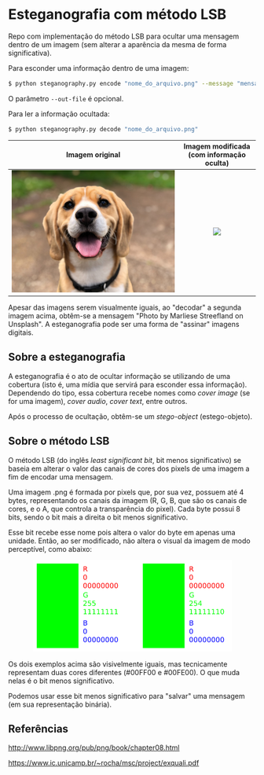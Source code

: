 # Esteganografia com método LSB
Repo com implementação do método LSB para ocultar uma mensagem dentro de um imagem (sem alterar a aparência da mesma de forma significativa).

Para esconder uma informação dentro de uma imagem:
```bash
$ python steganography.py encode "nome_do_arquivo.png" --message "mensagem a ser escondida" --out-file "imagem_com_texto_secreto.png"
```

O parâmetro `--out-file` é opcional.

Para ler a informação ocultada:
```bash
$ python steganography.py decode "nome_do_arquivo.png"
```

Imagem original             |  Imagem modificada (com informação oculta)
:-------------------------:|:-------------------------:
![](examples/original_img.png)  |  ![](examples/img_with_encoded_message.png)

Apesar das imagens serem visualmente iguais, ao "decodar" a segunda imagem acima, obtêm-se a mensagem "Photo by Marliese Streefland on Unsplash". A esteganografia pode ser uma forma de "assinar" imagens digitais.

## Sobre a esteganografia
A esteganografia é o ato de ocultar informação se utilizando de uma cobertura (isto é, uma mídia que servirá para esconder essa informação). Dependendo do tipo, essa cobertura recebe nomes como *cover image* (se for uma imagem), *cover audio*, *cover text*, entre outros. 

Após o processo de ocultação, obtêm-se um *stego-object* (estego-objeto).

## Sobre o método LSB
O método LSB (do inglês *least significant bit*, bit menos significativo) se baseia em alterar o valor das canais de cores dos pixels de uma imagem a fim de encodar uma mensagem.

Uma imagem .png é formada por pixels que, por sua vez, possuem até 4 bytes, representando os canais da imagem (R, G, B, que são os canais de cores, e o A, que controla a transparência do pixel). Cada byte possui 8 bits, sendo o bit mais a direita o bit menos significativo.

Esse bit recebe esse nome pois altera o valor do byte em apenas uma unidade. Então, ao ser modificado, não altera o visual da imagem de modo perceptível, como abaixo:

<p align="center">
    <img src="examples/lsb_distinction.png">
</p>

Os dois exemplos acima são visivelmente iguais, mas tecnicamente representam duas cores diferentes (#00FF00 e #00FE00). O que muda nelas é o bit menos significativo.

Podemos usar esse bit menos significativo para "salvar" uma mensagem (em sua representação binária).

## Referências

http://www.libpng.org/pub/png/book/chapter08.html

https://www.ic.unicamp.br/~rocha/msc/project/exquali.pdf